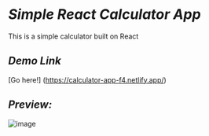 # ***Simple React Calculator App***

This is a simple calculator built on React

## ***Demo Link***

[Go here!] (https://calculator-app-f4.netlify.app/)

## ***Preview:***

![image](https://github.com/Shibasish3210/Calculator_F4_React/assets/111530472/f2296b4a-d54c-4710-9c71-fb63827fb004)
